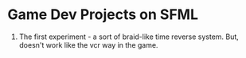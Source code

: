 # Game Dev Projects on SFML

1. The first experiment - a sort of braid-like time reverse system. But, doesn't work like the vcr way in the game.
